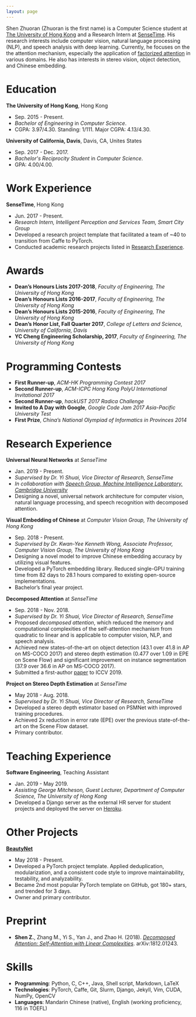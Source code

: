 ```yaml
---
layout: page
---
```



Shen Zhuoran \(Zhuoran is the first name) is a Computer Science student at [The University of Hong Kong](https://www.cs.hku.hk/) and a Research Intern at [SenseTime](https://www.sensetime.com/). His research interests include computer vision, natural language processing (NLP), and speech analysis with deep learning. Currently, he focuses on the the attention mechanism, especially the application of [factorized attention](ai/2018/12/03/factorized-attention.html) in various domains. He also has interests in stereo vision, object detection, and Chinese embedding.

# Education

**The University of Hong Kong**, Hong Kong

- Sep. 2015 - Present.
- *Bachelor of Engineering* in *Computer Science*.
- CGPA: 3.97/4.30. Standing: 1/111. Major CGPA: 4.13/4.30.

**University of California, Davis**, Davis, CA, Unites States

- Sep. 2017 - Dec. 2017.
- *Bachelor's Reciprocity Student* in *Computer Science*.
- GPA: 4.00/4.00.

# Work Experience

**SenseTime**, Hong Kong

- Jun. 2017 - Present.
- *Research Intern, Intelligent Perception and Services Team, Smart City Group*
- Developed a research project template that facilitated a team of ~40 to transition from Caffe to PyTorch.
- Conducted academic research projects listed in [Research Experience](#research-experience).

# Awards

- **Dean’s Honours Lists 2017-2018**, *Faculty of Engineering, The University of Hong Kong*
- **Dean’s Honours Lists 2016-2017**, *Faculty of Engineering, The University of Hong Kong*
- **Dean’s Honours Lists 2015-2016**, *Faculty of Engineering, The University of Hong Kong*
- **Dean’s Honor List, Fall Quarter 2017**, *College of Letters and Science, University of California, Davis*
- **YC Cheng Engineering Scholarship, 2017**, *Faculty of Engineering, The University of Hong Kong*

# Programming Contests

- **First Runner-up**, *ACM-HK Programming Contest 2017*
- **Second Runner-up**, *ACM-ICPC Hong Kong PolyU International Invitational 2017*
- **Second Runner-up**, *hackUST 2017 Radica Challenge*
- **Invited to A Day with Google**, *Google Code Jam 2017 Asia-Pacific University Test*
- **First Prize**, *China’s National Olympiad of Informatics in Provinces 2014*

# Research Experience

**Universal Neural Networks** at *SenseTime*

- Jan. 2019 - Present.
- *Supervised by Dr. Yi Shuai, Vice Director of Research, SenseTime*
- *In collaboration with [Speech Group, Machine Intelligence Laboratory, Cambridge University](https://mi.eng.cam.ac.uk/Main/Speech/WebHome)*
- Designing a novel, universal network architecture for computer vision, natural language processing, and speech recognition with decomposed attention.

**Visual Embedding of Chinese** at *Computer Vision Group, The University of Hong Kong*

- Sep. 2018 - Present.
- *Supervised by Dr. Kwan-Yee Kenneth Wong, Associate Professor, Computer Vision Group, The University of Hong Kong*
- Designing a novel model to improve Chinese embedding accuracy by utilizing visual features.
- Developed a PyTorch embedding library. Reduced single-GPU training time from 82 days to 28.1 hours compared to existing open-source implementations.
- Bachelor’s final year project.

**Decomposed Attention** at *SenseTime*

- Sep. 2018 - Nov. 2018.
- *Supervised by Dr. Yi Shuai, Vice Director of Research, SenseTime*
- Proposed *decomposed attention*, which reduced the memory and computational complexities of the self-attention mechanism from quadratic to linear and is applicable to computer vision, NLP, and speech analysis.
- Achieved new states-of-the-art on object detection (43.1 over 41.8 in AP on MS-COCO 2017) and stereo depth estimation (0.477 over 1.09 in EPE on Scene Flow) and significant improvement on instance segmentation (37.9 over 36.6 in AP on MS-COCO 2017).
- Submitted a first-author [paper](#preprint) to ICCV 2019.

**Project on Stereo Depth Estimation** at *SenseTime*

- May 2018 - Aug. 2018.
- *Supervised by Dr. Yi Shuai, Vice Director of Research, SenseTime*
- Developed a stereo depth estimator based on PSMNet with improved training procedures.
- Achieved 2x reduction in error rate (EPE) over the previous state-of-the-art on the Scene Flow dataset.
- Primary contributor.

# Teaching Experience

**Software Engineering**, Teaching Assistant

- Jan. 2019 - May 2019.
- *Assisting George Mitcheson, Guest Lecturer, Department of Computer Science, The University of Hong Kong*
- Developed a Django server as the external HR server for student projects and deployed the server on [Heroku](https://gibice-hrserver.herokuapp.com/).

# Other Projects

[**BeautyNet**](https://github.com/cmsflash/beauty-net)

- May 2018 - Present.
- Developed a PyTorch project template. Applied deduplication, modularization, and a consistent code style to improve maintainability, testability, and analyzability.
- Became 2nd most popular PyTorch template on GitHub, got 180+ stars, and trended for 3 days.
- Owner and primary contributor.

# Preprint

- **Shen Z.**, Zhang M., Yi S., Yan J., and Zhao H. (2018). [*Decomposed Attention: Self-Attention with Linear Complexities*](https://arxiv.org/abs/1812.01243). arXiv:1812.01243.

# Skills

- **Programming**: Python, C, C++, Java, Shell script, Markdown, LaTeX
- **Technologies**: PyTorch, Caffe, Git, Slurm, Django, Jekyll, Vim, CUDA, NumPy, OpenCV
- **Languages**: Mandarin Chinese (native), English (working proficiency, 116 in TOEFL)